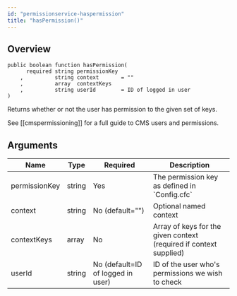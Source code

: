 ```yaml
---
id: "permissionservice-haspermission"
title: "hasPermission()"
---
```



## Overview




```luceescript
public boolean function hasPermission(
      required string permissionKey
    ,          string context       = ""
    ,          array  contextKeys  
    ,          string userId        = ID of logged in user
)
```

Returns whether or not the user has permission to the given
set of keys.


See [[cmspermissioning]] for a full guide to CMS users and permissions.

## Arguments


<div class="table-responsive"><table class="table"><thead><tr><th>Name</th><th>Type</th><th>Required</th><th>Description</th></tr></thead><tbody><tr><td>permissionKey</td><td>string</td><td>Yes</td><td>The permission key as defined in `Config.cfc`</td></tr><tr><td>context</td><td>string</td><td>No (default="")</td><td>Optional named context</td></tr><tr><td>contextKeys</td><td>array</td><td>No</td><td>Array of keys for the given context (required if context supplied)</td></tr><tr><td>userId</td><td>string</td><td>No (default=ID of logged in user)</td><td>ID of the user who's permissions we wish to check</td></tr></tbody></table></div>